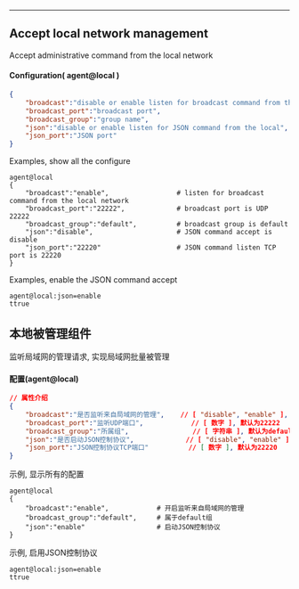 ***
## Accept local network management
Accept administrative command from the local network

#### Configuration( agent@local )
```json
{
    "broadcast":"disable or enable listen for broadcast command from the local",  // [ "disable", "enable" ]
    "broadcast_port":"broadcast port",                                            // [ number ], default is 22222
    "broadcast_group":"group name",                                               // [ string ], default is default
    "json":"disable or enable listen for JSON command from the local",            // [ "disable", "enable" ]
    "json_port":"JSON port"                                                       // [ number ], defaultis 22220
}
```
Examples, show all the configure
```shell
agent@local
{
    "broadcast":"enable",                 # listen for broadcast command from the local network
    "broadcast_port":"22222",             # broadcast port is UDP 22222
    "broadcast_group":"default",          # broadcast group is default
    "json":"disable",                     # JSON command accept is disable
    "json_port":"22220"                   # JSON command listen TCP port is 22220
}
```  
Examples, enable the JSON command accept
```shell
agent@local:json=enable
ttrue
```  


## 本地被管理组件
监听局域网的管理请求, 实现局域网批量被管理

#### **配置(agent@local)** 
```json
// 属性介绍
{
    "broadcast":"是否监听来自局域网的管理",    // [ "disable", "enable" ], enable为开启, disable或其它表示关闭
    "broadcast_port":"监听UDP端口",            // [ 数字 ], 默认为22222
    "broadcast_group":"所属组",                // [ 字符串 ], 默认为default
    "json":"是否启动JSON控制协议",             // [ "disable", "enable" ], enable为开启, disable或其它为关闭(不建议默认开启, 除非局域网为安全信任区域)
    "json_port":"JSON控制协议TCP端口"          // [ 数字 ], 默认为22220
}
```
示例, 显示所有的配置
```shell
agent@local
{
    "broadcast":"enable",            # 开启监听来自局域网的管理
    "broadcast_group":"default",     # 属于default组
    "json":"enable"                  # 启动JSON控制协议
}
```
示例, 启用JSON控制协议
```shell
agent@local:json=enable
ttrue
```  

